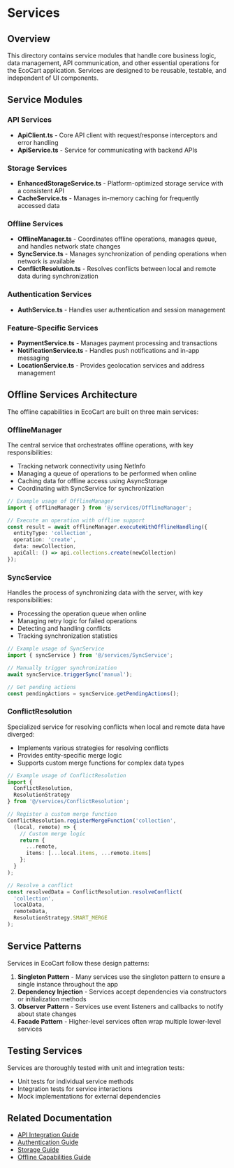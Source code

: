 # Services

## Overview
This directory contains service modules that handle core business logic, data management, API communication, and other essential operations for the EcoCart application. Services are designed to be reusable, testable, and independent of UI components.

## Service Modules

### API Services
- **ApiClient.ts** - Core API client with request/response interceptors and error handling
- **ApiService.ts** - Service for communicating with backend APIs

### Storage Services
- **EnhancedStorageService.ts** - Platform-optimized storage service with a consistent API
- **CacheService.ts** - Manages in-memory caching for frequently accessed data

### Offline Services
- **OfflineManager.ts** - Coordinates offline operations, manages queue, and handles network state changes
- **SyncService.ts** - Manages synchronization of pending operations when network is available
- **ConflictResolution.ts** - Resolves conflicts between local and remote data during synchronization

### Authentication Services
- **AuthService.ts** - Handles user authentication and session management

### Feature-Specific Services
- **PaymentService.ts** - Manages payment processing and transactions
- **NotificationService.ts** - Handles push notifications and in-app messaging
- **LocationService.ts** - Provides geolocation services and address management

## Offline Services Architecture

The offline capabilities in EcoCart are built on three main services:

### OfflineManager
The central service that orchestrates offline operations, with key responsibilities:
- Tracking network connectivity using NetInfo
- Managing a queue of operations to be performed when online
- Caching data for offline access using AsyncStorage
- Coordinating with SyncService for synchronization

```typescript
// Example usage of OfflineManager
import { offlineManager } from '@/services/OfflineManager';

// Execute an operation with offline support
const result = await offlineManager.executeWithOfflineHandling({
  entityType: 'collection',
  operation: 'create',
  data: newCollection,
  apiCall: () => api.collections.create(newCollection)
});
```

### SyncService
Handles the process of synchronizing data with the server, with key responsibilities:
- Processing the operation queue when online
- Managing retry logic for failed operations
- Detecting and handling conflicts
- Tracking synchronization statistics

```typescript
// Example usage of SyncService
import { syncService } from '@/services/SyncService';

// Manually trigger synchronization
await syncService.triggerSync('manual');

// Get pending actions
const pendingActions = syncService.getPendingActions();
```

### ConflictResolution
Specialized service for resolving conflicts when local and remote data have diverged:
- Implements various strategies for resolving conflicts
- Provides entity-specific merge logic
- Supports custom merge functions for complex data types

```typescript
// Example usage of ConflictResolution
import { 
  ConflictResolution, 
  ResolutionStrategy 
} from '@/services/ConflictResolution';

// Register a custom merge function
ConflictResolution.registerMergeFunction('collection', 
  (local, remote) => {
    // Custom merge logic
    return {
      ...remote,
      items: [...local.items, ...remote.items]
    };
  }
);

// Resolve a conflict
const resolvedData = ConflictResolution.resolveConflict(
  'collection',
  localData,
  remoteData,
  ResolutionStrategy.SMART_MERGE
);
```

## Service Patterns

Services in EcoCart follow these design patterns:

1. **Singleton Pattern** - Many services use the singleton pattern to ensure a single instance throughout the app
2. **Dependency Injection** - Services accept dependencies via constructors or initialization methods
3. **Observer Pattern** - Services use event listeners and callbacks to notify about state changes
4. **Facade Pattern** - Higher-level services often wrap multiple lower-level services

## Testing Services

Services are thoroughly tested with unit and integration tests:
- Unit tests for individual service methods
- Integration tests for service interactions
- Mock implementations for external dependencies

## Related Documentation
- [API Integration Guide](../docs/data-management-guide.md)
- [Authentication Guide](../docs/authentication-guide.md)
- [Storage Guide](../docs/storage-guide.md)
- [Offline Capabilities Guide](../docs/offline-capabilities-guide.md) 